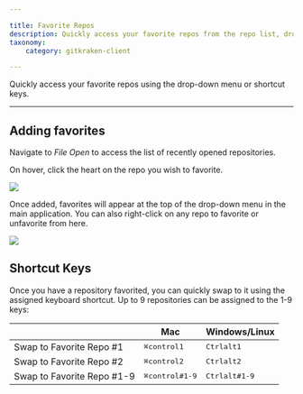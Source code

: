 ```yaml
---

title: Favorite Repos
description: Quickly access your favorite repos from the repo list, drop-down menu, or shortcut keys.
taxonomy:
    category: gitkraken-client

---
```


Quickly access your favorite repos using the drop-down menu or shortcut keys.

***
## Adding favorites

Navigate to <em class='context-menu'>File <i class='fa fa-caret-right'></i>Open</em> to access the list of recently opened repositories.

On hover, click the heart on the repo you wish to favorite. 

<img src="/img/documentation/working-with-files/favorites/star-repos.png" srcset="/img/documentation/working-with-files/favorites/star-repos@2x.png" class="img-bordered img-responsive center">

Once added, favorites will appear at the top of the drop-down menu in the main application. You can also right-click on any repo to favorite or unfavorite from here.

<img src="/img/documentation/working-with-files/favorites/list.png"  class="img-bordered img-responsive center">

## Shortcut Keys

Once you have a repository favorited, you can quickly swap to it using the assigned keyboard shortcut. Up to 9 repositories can be assigned to the 1-9 keys:

<table class='table table--bordered table--shortcuts'>
    <thead>
        <tr>
            <th>&nbsp;</th>
            <th>Mac</th>
            <th>Windows/Linux</th>
        </tr>
    </thead>
    <tbody>
            <tr>
            <td>Swap to Favorite Repo #1</td>
            <td><kbd>&#8984;</kbd><kbd>control</kbd><kbd>1</kbd></td>
            <td><kbd>Ctrl</kbd><kbd>alt</kbd><kbd>1</kbd></td>
        </tr>
                <tr>
            <td>Swap to Favorite Repo #2</td>
            <td><kbd>&#8984;</kbd><kbd>control</kbd><kbd>2</kbd></td>
            <td><kbd>Ctrl</kbd><kbd>alt</kbd><kbd>2</kbd></td>
        </tr>
        <tr>
            <td>Swap to Favorite Repo #1-9</td>
            <td><kbd>&#8984;</kbd><kbd>control</kbd><kbd>#1-9</kbd></td>
            <td><kbd>Ctrl</kbd><kbd>alt</kbd><kbd>#1-9</kbd></td>
        </tr>
    </tbody>
</table>